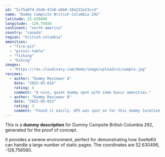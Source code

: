 ```yaml
---
id: "5cf5a07d-2bdb-47a8-a6b0-18a222a23ccd"
name: "Dummy Campsite British Columbia 292"
latitude: 52.630496
longitude: -126.75656
continent: "north-america"
country: "canada"
region: "british-columbia"
amenities:
  - "fire-pit"
  - "picnic-table"
  - "fishing"
  - "hiking"
images:
  - "https://res.cloudinary.com/demo/image/upload/v1/sample.jpg"
reviews:
  - author: "Dummy Reviewer A"
    date: "2025-05-016"
    rating: 4
    comment: "A nice, quiet dummy spot with some basic amenities."
  - author: "Dummy Reviewer B"
    date: "2025-05-013"
    rating: 3
    comment: "Found it easily. GPS was spot on for this dummy location."
---
```


This is a **dummy description** for Dummy Campsite British Columbia 292, generated for the proof of concept.

It provides a serene environment, perfect for demonstrating how SvelteKit can handle a large number of static pages. The coordinates are 52.630496, -126.756560.
